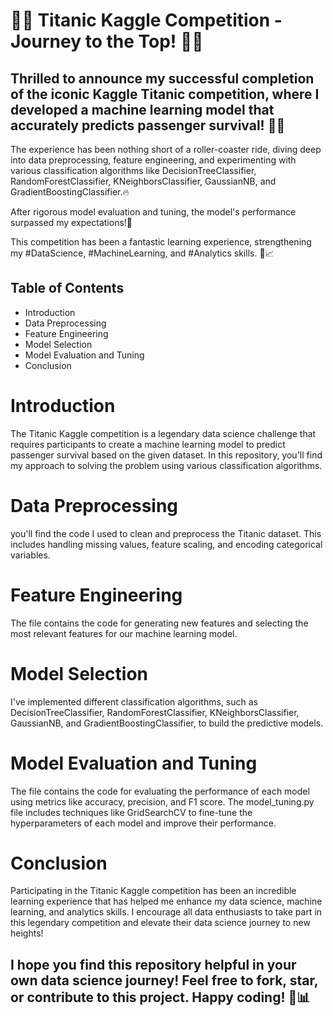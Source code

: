 # 🚀🌊 Titanic Kaggle Competition - Journey to the Top! 🌊🚀
## Thrilled to announce my successful completion of the iconic Kaggle Titanic competition, where I developed a machine learning model that accurately predicts passenger survival! 🚢💡

The experience has been nothing short of a roller-coaster ride, diving deep into data preprocessing, feature engineering, and experimenting with various classification algorithms like DecisionTreeClassifier, RandomForestClassifier, KNeighborsClassifier, GaussianNB, and GradientBoostingClassifier.🔥

After rigorous model evaluation and tuning, the model's performance surpassed my expectations!💯

This competition has been a fantastic learning experience, strengthening my #DataScience, #MachineLearning, and #Analytics skills. 🔧📈

##  Table of Contents
* Introduction
* Data Preprocessing
* Feature Engineering
* Model Selection
* Model Evaluation and Tuning
* Conclusion

# Introduction

The Titanic Kaggle competition is a legendary data science challenge that requires participants to create a machine learning model to predict passenger survival based on the given dataset. In this repository, you'll find my approach to solving the problem using various classification algorithms.

# Data Preprocessing
you'll find the code I used to clean and preprocess the Titanic dataset. This includes handling missing values, feature scaling, and encoding categorical variables.

# Feature Engineering
The  file contains the code for generating new features and selecting the most relevant features for our machine learning model.

# Model Selection
 I've implemented different classification algorithms, such as DecisionTreeClassifier, RandomForestClassifier, KNeighborsClassifier, GaussianNB, and GradientBoostingClassifier, to build the predictive models.

# Model Evaluation and Tuning
The  file contains the code for evaluating the performance of each model using metrics like accuracy, precision, and F1 score. The model_tuning.py file includes techniques like GridSearchCV to fine-tune the hyperparameters of each model and improve their performance.

# Conclusion
Participating in the Titanic Kaggle competition has been an incredible learning experience that has helped me enhance my data science, machine learning, and analytics skills. I encourage all data enthusiasts to take part in this legendary competition and elevate their data science journey to new heights!

## I hope you find this repository helpful in your own data science journey! Feel free to fork, star, or contribute to this project. Happy coding! 🚀📊
